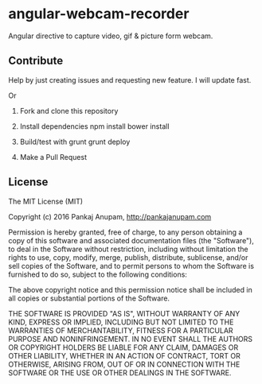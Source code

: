 # angular-webcam-recorder
Angular directive to capture video, gif &amp; picture form webcam.

## Contribute

Help by just creating issues and requesting new feature. I will update fast.

Or  

1. Fork and clone this repository
2. Install dependencies
    npm install
    bower install

3. Build/test with grunt
    grunt deploy

4. Make a Pull Request

## License

The MIT License (MIT)

Copyright (c) 2016 Pankaj Anupam, http://pankajanupam.com

Permission is hereby granted, free of charge, to any person obtaining a copy
of this software and associated documentation files (the "Software"), to deal
in the Software without restriction, including without limitation the rights
to use, copy, modify, merge, publish, distribute, sublicense, and/or sell
copies of the Software, and to permit persons to whom the Software is
furnished to do so, subject to the following conditions:

The above copyright notice and this permission notice shall be included in all
copies or substantial portions of the Software.

THE SOFTWARE IS PROVIDED "AS IS", WITHOUT WARRANTY OF ANY KIND, EXPRESS OR
IMPLIED, INCLUDING BUT NOT LIMITED TO THE WARRANTIES OF MERCHANTABILITY,
FITNESS FOR A PARTICULAR PURPOSE AND NONINFRINGEMENT. IN NO EVENT SHALL THE
AUTHORS OR COPYRIGHT HOLDERS BE LIABLE FOR ANY CLAIM, DAMAGES OR OTHER
LIABILITY, WHETHER IN AN ACTION OF CONTRACT, TORT OR OTHERWISE, ARISING FROM,
OUT OF OR IN CONNECTION WITH THE SOFTWARE OR THE USE OR OTHER DEALINGS IN THE
SOFTWARE.
